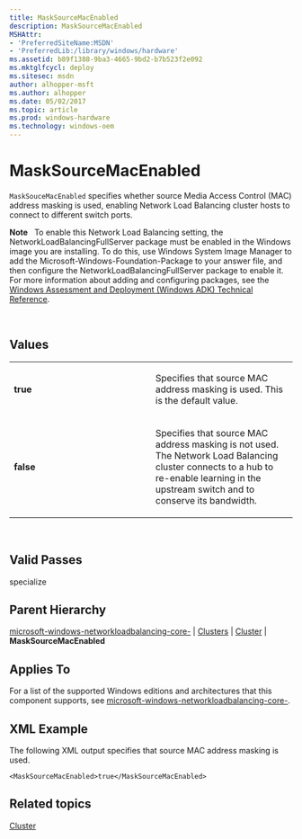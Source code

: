 ```yaml
---
title: MaskSourceMacEnabled
description: MaskSourceMacEnabled
MSHAttr:
- 'PreferredSiteName:MSDN'
- 'PreferredLib:/library/windows/hardware'
ms.assetid: b89f1388-9ba3-4665-9bd2-b7b523f2e092
ms.mktglfcycl: deploy
ms.sitesec: msdn
author: alhopper-msft
ms.author: alhopper
ms.date: 05/02/2017
ms.topic: article
ms.prod: windows-hardware
ms.technology: windows-oem
---
```


# MaskSourceMacEnabled


`MaskSouceMacEnabled` specifies whether source Media Access Control (MAC) address masking is used, enabling Network Load Balancing cluster hosts to connect to different switch ports.

**Note**  
To enable this Network Load Balancing setting, the NetworkLoadBalancingFullServer package must be enabled in the Windows image you are installing. To do this, use Windows System Image Manager to add the Microsoft-Windows-Foundation-Package to your answer file, and then configure the NetworkLoadBalancingFullServer package to enable it. For more information about adding and configuring packages, see the [Windows Assessment and Deployment (Windows ADK) Technical Reference](http://go.microsoft.com/fwlink/?LinkId=206587).

 

## Values


<table>
<colgroup>
<col width="50%" />
<col width="50%" />
</colgroup>
<tbody>
<tr class="odd">
<td><p><strong>true</strong></p></td>
<td><p>Specifies that source MAC address masking is used. This is the default value.</p></td>
</tr>
<tr class="even">
<td><p><strong>false</strong></p></td>
<td><p>Specifies that source MAC address masking is not used. The Network Load Balancing cluster connects to a hub to re-enable learning in the upstream switch and to conserve its bandwidth.</p></td>
</tr>
</tbody>
</table>

 

## Valid Passes


specialize

## Parent Hierarchy


[microsoft-windows-networkloadbalancing-core-](microsoft-windows-networkloadbalancing-core.md) | [Clusters](microsoft-windows-networkloadbalancing-core-clusters.md) | [Cluster](microsoft-windows-networkloadbalancing-core-clusters-cluster.md) | **MaskSourceMacEnabled**

## Applies To


For a list of the supported Windows editions and architectures that this component supports, see [microsoft-windows-networkloadbalancing-core-](microsoft-windows-networkloadbalancing-core.md).

## XML Example


The following XML output specifies that source MAC address masking is used.

```
<MaskSourceMacEnabled>true</MaskSourceMacEnabled>
```

## Related topics


[Cluster](microsoft-windows-networkloadbalancing-core-clusters-cluster.md)

 

 







